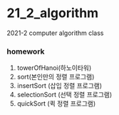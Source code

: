 # 21_2_algorithm
2021-2 computer algorithm class

### homework
1. towerOfHanoi(하노이타워)
2. sort(본인만의 정렬 프로그램)
3. insertSort (삽입 정렬 프로그램)
4. selectionSort (선택 정렬 프로그램)
5. quickSort (퀵 정렬 프로그램)
